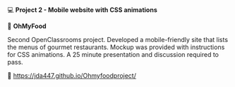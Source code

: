 :computer: **Project 2 - Mobile website with CSS animations**

:pizza: **OhMyFood**

Second OpenClassrooms project. Developed a mobile-friendly site that lists the menus of gourmet restaurants. Mockup was provided with instructions for CSS animations. A 25 minute presentation and discussion required to pass.

:link: https://jda447.github.io/Ohmyfoodproject/
